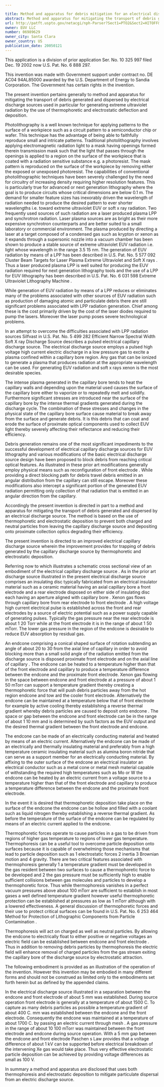 ```yaml
---

title: Method and apparatus for debris mitigation for an electrical discharge source
abstract: Method and apparatus for mitigating the transport of debris generated and dispersed from electric discharge sources by thermophoretic and electrostatic deposition. A member is positioned adjacent the front electrode of an electric discharge source and used to establish a temperature difference between it and the front electrode. By flowing a gas between the member and the front electrode a temperature gradient is established that can be used for thermophoretic deposition of particulate debris on either the member or front electrode depending upon the direction of the thermal gradient. Establishing an electric field between the member and front electrode can aid in particle deposition by electrostatic deposition.
url: http://patft.uspto.gov/netacgi/nph-Parser?Sect1=PTO2&Sect2=HITOFF&p=1&u=%2Fnetahtml%2FPTO%2Fsearch-adv.htm&r=1&f=G&l=50&d=PALL&S1=06989629&OS=06989629&RS=06989629
owner: EUV LLC
number: 06989629
owner_city: Santa Clara
owner_country: US
publication_date: 20050121
---
```

This application is a division of prior application Ser. No. 10 325 997 filed Dec. 19 2002 now U.S. Pat. No. 6 888 297.

This invention was made with Government support under contract no. DE AC04 94AL85000 awarded by the U.S. Department of Energy to Sandia Corporation. The Government has certain rights in the invention.

The present invention pertains generally to method and apparatus for mitigating the transport of debris generated and dispersed by electrical discharge sources used in particular for generating extreme ultraviolet radiation by the use of thermophoretic and electrostatic deflection and deposition.

Photolithography is a well known technique for applying patterns to the surface of a workpiece such as a circuit pattern to a semiconductor chip or wafer. This technique has the advantage of being able to faithfully reproduce small and intricate patterns. Traditional photolithography involves applying electromagnetic radiation light to a mask having openings formed therein transmission mask such that the light that passes through the openings is applied to a region on the surface of the workpiece that is coated with a radiation sensitive substance e.g. a photoresist. The mask pattern is reproduced on the surface of the workpiece by removing either the exposed or unexposed photoresist. The capabilities of conventional photolithographic techniques have been severely challenged by the need for circuitry of increasing density requiring higher resolution features. This is particularly true for advanced or next generation lithography where the goal is to produce circuits whose critical dimensions are below 0.1 m. The demand for smaller feature sizes has inexorably driven the wavelength of radiation needed to produce the desired pattern to ever shorter wavelengths i.e. toward extreme ultraviolet EUV or soft x ray radiation. Two frequently used sources of such radiation are a laser produced plasma LPP and synchrotron radiation. Laser plasma sources are as bright as their more expensive synchrotron counterparts and are better suited to a small laboratory or commercial environment. The plasma produced by directing a laser at a target composed of a condensed gas such as krypton or xenon as it expands through a supersonic nozzle into a vacuum chamber has been shown to produce a stable source of extreme ultraviolet EUV radiation i.e. light whose wavelength in the range 3.5 15 nm. The generation of EUV radiation by means of a LPP has been described in U.S. Pat. No. 5 577 092 Cluster Beam Targets for Laser Plasma Extreme Ultraviolet and Soft X rays . Thus a laser produced plasma LPP is well suited for producing the EUV radiation required for next generation lithography tools and the use of a LPP for EUV lithography has been described in U.S. Pat. No. 6 031 598 Extreme Ultraviolet Lithography Machine .

While generation of EUV radiation by means of a LPP reduces or eliminates many of the problems associated with other sources of EUV radiation such as production of damaging atomic and particulate debris there are still significant problems associated with LPP radiation generation. Chief among these is the cost primarily driven by the cost of the laser diodes required to pump the lasers. Moreover the laser pump poses severe technological problems.

In an attempt to overcome the difficulties associated with LPP radiation sources Silfvast in U.S. Pat. No. 5 499 282 Efficient Narrow Spectral Width Soft X ray Discharge Source describes a pulsed electrical capillary discharge source. The electrical discharge source employs a pulsed high voltage high current electric discharge in a low pressure gas to excite a plasma confined within a capillary bore region. Any gas that can be ionized to generate a plasma that produces radiation at the appropriate wavelength can be used. For generating EUV radiation and soft x rays xenon is the most desirable species.

The intense plasma generated in the capillary bore tends to heat the capillary walls and depending upon the material used causes the surface of the capillary bore either to vaporize or to repeatedly melt and solidify. Furthermore significant stresses are introduced near the surface of the capillary bore by the intense thermal gradients generated during the discharge cycle. The combination of these stresses and changes in the physical state of the capillary bore surface cause material to break away from the surface and generate debris. It is this debris that can coat and erode the surface of proximate optical components used to collect EUV light thereby severely affecting their reflectance and reducing their efficiency.

Debris generation remains one of the most significant impediments to the successful development of electrical capillary discharge sources for EUV lithography and various modifications of the basic electrical discharge source design have been proposed to block debris from reaching critical optical features. As illustrated in these prior art modifications generally employ physical means such as reconfiguration of front electrode . While providing a direct blocking path for debris travel debris emitted in an angular distribution from the capillary can still escape. Moreover these modifications also intercept a significant portion of the generated EUV radiation permitting only collection of that radiation that is emitted in an angular direction from the capillary.

Accordingly the present invention is directed in part to a method and apparatus for mitigating the transport of debris generated and dispersed by an electrical discharge source. The method is based on the use of thermophoretic and electrostatic deposition to prevent both charged and neutral particles from leaving the capillary discharge source and depositing onto proximate collection optics degrading their efficiency.

The present invention is directed to an improved electrical capillary discharge source wherein the improvement provides for trapping of debris generated by the capillary discharge source by thermophoretic and electrostatic deposition.

Referring now to which illustrates a schematic cross sectional view of an embodiment of the electrical capillary discharge source . As in the prior art discharge source illustrated in the present electrical discharge source comprises an insulating disc typically fabricated from an electrical insulator material such as a ceramic material having an axial capillary bore a front electrode and a rear electrode disposed on either side of insulating disc each having an aperture aligned with capillary bore . Xenon gas flows through capillary bore from rear electrode to front electrode . A high voltage high current electrical pulse is established across the front and rear electrodes by a source of electric potential such as a power supply capable of generating pulses. Typically the gas pressure near the rear electrode is about 1 20 Torr while at the front electrode it is in the range of about 1 50 mTorr. The lower gas pressure in the region of the endcone is desirable to reduce EUV absorption by residual gas.

An endcone comprising a conical shaped surface of rotation subtending an angle of about 20 to 30 from the axial line of capillary in order to avoid blocking more than a small solid angle of the radiation emitted from the discharge source is disposed proximate front electrode and on the axial line of capillary . The endcone can be heated to a temperature higher than that of the front electrode and capillary to produce a temperature difference between the endcone and the proximate front electrode. Xenon gas flowing in the space between endcone and front electrode at a pressure of about 1 50 mTorr can support a temperature gradient thereby creating a thermophoretic force that will push debris particles away from the hot region endcone and tow ard the cooler front electrode. Alternatively the endcone can be maintained at a temperature below that of front electrode for example by active cooling thereby establishing a reverse thermal gradient whereby debris particles are caused to deposit onto endcone . The space or gap between the endcone and front electrode can be in the range of about 1 10 mm and is determined by such factors as the EUV output and the desired thermal gradient between the front electrode and endcone.

The endcone can be made of an electrically conducting material and heated by means of an electric current. Alternatively the endcone can be made of an electrically and thermally insulating material and preferably from a high temperature ceramic insulating material such as alumina boron nitride that can serve as a support member for an electrically conducting material. By affixing to the outer surface of the endcone an electrical insulator an electrical conductor such as a metal cone or metal mesh material capable of withstanding the required high temperatures such as Mo or W the endcone can be heated by an electric current from a voltage source to a temperature higher than that of the front electrode and capillary to produce a temperature difference between the endcone and the proximate front electrode.

In the event it is desired that thermophoretic deposition take place on the surface of the endcone the endcone can be hollow and filled with a coolant such as liquid nitrogen thereby establishing a reverse thermal gradient. As before the temperature of the surface of the endcone can be regulated by means of an electric current applied to the endcone.

Thermophoretic forces operate to cause particles in a gas to be driven from regions of higher gas temperature to regions of lower gas temperature. Thermophoresis can be a useful tool to overcome particle deposition onto surfaces because it is capable of overwhelming those mechanisms that lead to particle deposition such as 1 electrostatic forces 2 inertia 3 Brownian motion and 4 gravity. There are two critical features associated with thermophoresis generally 1 a temperature gradient must be developed in the gas resident between two surfaces to cause a thermophoretic force to be developed and 2 the gas pressure must be sufficiently high to enable sufficient collisions between gas molecules and particles to develop a thermophoretic force. Thus while thermophoresis vanishes in a perfect vacuum pressures above about 100 mTorr are sufficient to establish in most gases a well defined temperature gradient however useful thermophoretic protection can be established at pressures as low as 1 mTorr although with a lowered effectiveness. A general discussion of thermophoretic forces and their use to protect critical surfaces can be found in U.S. Pat. No. 6 253 464 Method for Protection of Lithographic Components from Particle Contamination .

Thermophoresis will act on charged as well as neutral particles. By allowing the endcone to electrically float to either positive or negative voltages an electric field can be established between endcone and front electrode . Thus in addition to removing debris particles by thermophoresis the electric field will enhance removal of charged particles from the gas stream exiting the capillary bore of the discharge source by electrostatic attraction.

The following embodiment is provided as an illustration of the operation of the invention. However this invention may be embodied in many different forms and should not be construed as limited only to the embodiments set forth herein but as defined by the appended claims.

In the electrical discharge source illustrated in a separation between the endcone and front electrode of about 5 mm was established. During source operation front electrode is generally at a temperature of about 1500 C. To capture as many debris particles as possible a temperature gradient of about 400 C. mm was established between the endcone and the front electrode. Consequently the endcone was maintained at a temperature of about 1700 C. by passing an electric current through mesh . A gas pressure in the range of about 10 100 mTorr was maintained between the front electrode and endcone during source operation. With a 5 mm gap between the endcone and front electrode Paschen s Law provides that a voltage difference of about 1 kV can be supported before electrical breakdown of the intervening Xe gas would take place. Thus very effective electrostatic particle deposition can be achieved by providing voltage differences as small as 100 V.

In summary a method and apparatus are disclosed that uses both thermophoresis and electrostatic deposition to mitigate particulate dispersal from an electric discharge source.

